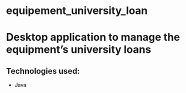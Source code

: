 # equipement_university_loan
<h1>Desktop application to manage the equipment’s university loans</h1>
<h2>Technologies used:</h2>
<ul>
<li>Java</li>
</li>

